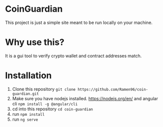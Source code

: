 # CoinGuardian

This project is just a simple site meant to be run locally on your machine.

# Why use this?
It is a gui tool to verify crypto wallet and contract addresses match.

# Installation

1. Clone this repository
    `git clone https://github.com/Ramen96/coin-guardian.git`
2. Make sure you have nodejs installed. https://nodejs.org/en/ and angular cli `npm install -g @angular/cli`
3. cd into this repository `cd coin-guardian`
4. run `npm install`
5. run `ng serve`
